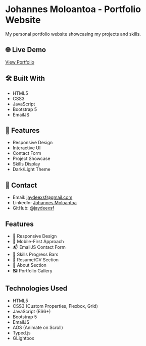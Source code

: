 # Johannes Moloantoa - Portfolio Website

My personal portfolio website showcasing my projects and skills.

## 🌐 Live Demo
[View Portfolio](https://moloantoa-johannes.vercel.app)

## 🛠️ Built With
- HTML5
- CSS3
- JavaScript
- Bootstrap 5
- EmailJS

## 📱 Features
- Responsive Design
- Interactive UI
- Contact Form
- Project Showcase
- Skills Display
- Dark/Light Theme

## 📧 Contact
- Email: jaydeexsf@gmail.com
- LinkedIn: [Johannes Moloantoa](https://www.linkedin.com/in/johannes-moloantoa-502409332/)
- GitHub: [@jaydeexsf](https://github.com/jaydeexsf)

## Features
- 🎨 Responsive Design
- 📱 Mobile-First Approach
- 📬 EmailJS Contact Form
- 🎯 Skills Progress Bars
- 📄 Resume/CV Section
- 📝 About Section
- 🖼️ Portfolio Gallery

## Technologies Used
- HTML5
- CSS3 (Custom Properties, Flexbox, Grid)
- JavaScript (ES6+)
- Bootstrap 5
- EmailJS
- AOS (Animate on Scroll)
- Typed.js
- GLightbox